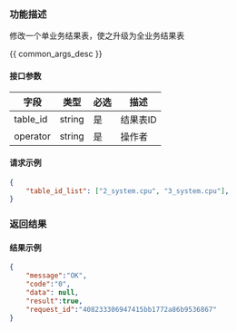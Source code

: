 ### 功能描述

修改一个单业务结果表，使之升级为全业务结果表


{{ common_args_desc }}

#### 接口参数

| 字段           | 类型   | 必选 | 描述        |
| -------------- | ------ | ---- | ----------- |
| table_id  | string | 是   | 结果表ID |
| operator | string | 是 | 操作者  | 

#### 请求示例

```json
{
	"table_id_list": ["2_system.cpu", "3_system.cpu"],
}
```

### 返回结果

#### 结果示例

```json
{
    "message":"OK",
    "code":"0",
    "data": null,
    "result":true,
    "request_id":"408233306947415bb1772a86b9536867"
}
```
